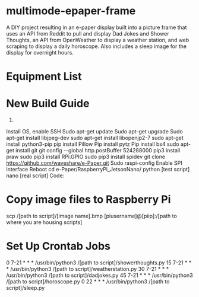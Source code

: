 # multimode-epaper-frame
A DIY project resulting in an e-paper display built into a picture frame that uses an API from Reddit to pull and display Dad Jokes and Shower Thoughts, an API from OpenWeather to display a weather station, and web scraping to display a daily horoscope. Also includes a sleep image for the display for overnight hours.

# Equipment List

# New Build Guide
1. 
Install OS, enable SSH
Sudo apt-get update
Sudo apt-get upgrade
Sudo apt-get install libjpeg-dev
sudo apt-get install libopenjp2-7
sudo apt-get install python3-pip
pip install Pillow
Pip install pytz
Pip install bs4
sudo apt-get install git
git config --global http.postBuffer 524288000
pip3 install praw
sudo pip3 install RPi.GPIO
sudo pip3 install spidev
git clone https://github.com/waveshare/e-Paper.git
Sudo raspi-config
Enable SPI interface
Reboot
cd e-Paper/RaspberryPi_JetsonNano/
python [test script]
nano [real script]
Code:

# Copy image files to Raspberry Pi
scp /[path to script]/[image name].bmp [piusername]@[piip]:/[path to where you are housing scripts]

# Set Up Crontab Jobs
0 7-21 * * * /usr/bin/python3 /[path to script]/showerthoughts.py
15 7-21 * * * /usr/bin/python3 /[path to script]/weatherstation.py
30 7-21 * * * /usr/bin/python3 /[path to script]/dadjokes.py
45 7-21 * * * /usr/bin/python3 /[path to script]/horoscope.py
0 22 * * * /usr/bin/python3 /[path to script]/sleep.py
